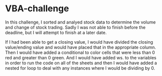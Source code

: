 # VBA-challenge 
In this challenge, I sorted and analyed stock data to determine the volume and change of stock trading. Sadly I was not able to finish before the deadline, but I will attempt to finish at a later date.

If I had been able to get a closing value, I would have divided the closing value/ending value and would have placed that in the appropriate column. Then I would have added a conditional to color cells that were less than 0 red and greater than 0 green. And I would have added ws. to the variables in order to run the code on all of the sheets and then I would have added a nested for loop to deal with any instances where I would be dividing by 0. 
